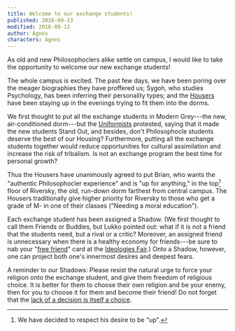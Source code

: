```yaml
---
title: Welcome to our exchange students!
published: 2016-09-13
modified: 2016-09-13
author: Agnes
characters: Agnes
---
```


As old and new Philosophoclers alike settle on campus, I would like to take the opportunity to welcome our new exchange students!

<!--more-->

The whole campus is excited. The past few days, we have been poring over the meager biographies they have proffered us; Sygoh, who studies Psychology, has been inferring their personality types; and the [Housers](housing-optimization.html) have been staying up in the evenings trying to fit them into the dorms. 

We first thought to put all the exchange students in Modern Grey---the new, air-conditioned dorm---but the [Uniformists](uniformist-lunch-table.html) protested, saying that it made the new students Stand Out, and besides, don't Philosophocle students deserve the best of our Housing? Furthermore, putting all the exchange students together would reduce opportunities for cultural assimilation and increase the risk of tribalism. Is not an exchange program the best time for personal growth? 

Thus the Housers have unanimously agreed to put Brian, who wants the "authentic Philosophocler experience" and is "up for anything," in the top[^f1] floor of Riversky, the old, run-down dorm farthest from central campus. The Housers traditionally give higher priority for Riversky to those who get a grade of M- in one of their classes ("Needing a moral education").

Each exchange student has been assigned a Shadow. (We first thought to call them Friends or Buddies, but Lukko pointed out: what if it is not a friend that the students need, but a rival or a critic? Moreover, an assigned friend is unnecessary when there is a healthy economy for friends---be sure to nab your "[free friend](how-i-became-a-creativist.html)" card at the [Ideologies Fair](how-i-became-a-uniformist.html).) Onto a Shadow, however, one can project both one's innermost desires and deepest fears.

A reminder to our Shadows: Please resist the natural urge to force your religion onto the exchange student, and give them freedom of religious choice. It is better for them to choose their own religion and be your enemy, then for you to choose it for them and become their friend! Do not forget that the [lack of a decision is itself a choice](agnostic.html).

[^f1]: We have decided to respect his desire to be "up".
